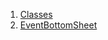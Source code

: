 

1. [Classes](file-___home_harshil_Desktop_open-source_palisadoes_talawa_lib_widgets_add_members_bottom_sheet/#classes)
2. [EventBottomSheet](file-___home_harshil_Desktop_open-source_palisadoes_talawa_lib_widgets_add_members_bottom_sheet/EventBottomSheet-class.html)
